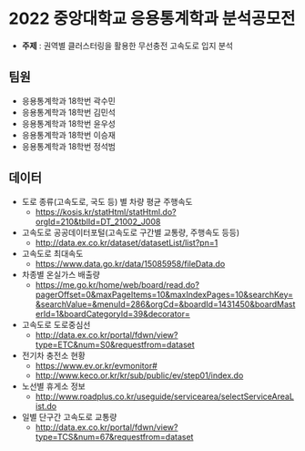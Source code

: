 # 2022 중앙대학교 응용통계학과 분석공모전

- **주제** : 권역별 클러스터링을 활용한 무선충전 고속도로 입지 분석

## 팀원

- 응용통계학과 18학번 곽수민
- 응용통계학과 18학번 김민석
- 응용통계학과 18학번 윤우성
- 응용통계학과 18학번 이승재
- 응용통계학과 18학번 정석범

## 데이터

- 도로 종류(고속도로, 국도 등) 별 차량 평균 주행속도
    - https://kosis.kr/statHtml/statHtml.do?orgId=210&tblId=DT_21002_J008
- 고속도로 공공데이터포털(고속도로 구간별 교통량, 주행속도 등등)
    - http://data.ex.co.kr/dataset/datasetList/list?pn=1
- 고속도로 최대속도
    - https://www.data.go.kr/data/15085958/fileData.do
- 차종별 온실가스 배출량
    - https://me.go.kr/home/web/board/read.do?pagerOffset=0&maxPageItems=10&maxIndexPages=10&searchKey=&searchValue=&menuId=286&orgCd=&boardId=1431450&boardMasterId=1&boardCategoryId=39&decorator=
- 고속도로 도로중심선
    - http://data.ex.co.kr/portal/fdwn/view?type=ETC&num=S0&requestfrom=dataset
- 전기차 충전소 현황
    - https://www.ev.or.kr/evmonitor#
    - http://www.keco.or.kr/kr/sub/public/ev/step01/index.do
- 노선별 휴게소 정보
    - http://www.roadplus.co.kr/useguide/servicearea/selectServiceAreaList.do
- 일별 단구간 고속도로 교통량
    - http://data.ex.co.kr/portal/fdwn/view?type=TCS&num=67&requestfrom=dataset
